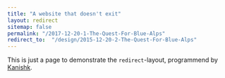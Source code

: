 ```yaml
---
title: "A website that doesn't exit"
layout: redirect
sitemap: false
permalink: "/2017-12-20-1-The-Quest-For-Blue-Alps"
redirect_to:  "/design/2015-12-20-2-The-Quest-For-Blue-Alps"
---
```

This is just a page to demonstrate the `redirect`-layout, programmend by [Kanishk](http://codingtips.kanishkkunal.in/about/).
